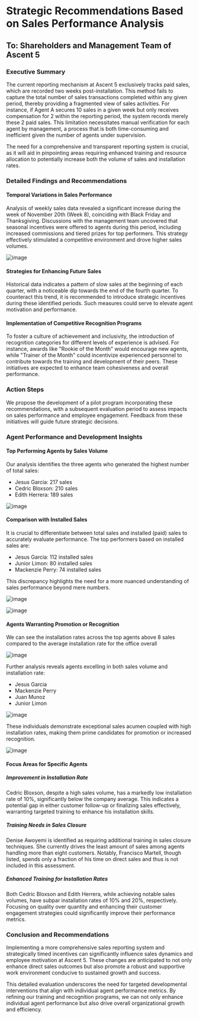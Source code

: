 # Strategic Recommendations Based on Sales Performance Analysis

## To: Shareholders and Management Team of Ascent 5

### Executive Summary

The current reporting mechanism at Ascent 5 exclusively tracks paid sales, which are recorded two weeks post-installation. This method fails to capture the total number of sales transactions completed within any given period, thereby providing a fragmented view of sales activities. For instance, if Agent A secures 10 sales in a given week but only receives compensation for 2 within the reporting period, the system records merely these 2 paid sales. This limitation necessitates manual verification for each agent by management, a process that is both time-consuming and inefficient given the number of agents under supervision.

The need for a comprehensive and transparent reporting system is crucial, as it will aid in pinpointing areas requiring enhanced training and resource allocation to potentially increase both the volume of sales and installation rates.

### Detailed Findings and Recommendations

#### Temporal Variations in Sales Performance

Analysis of weekly sales data revealed a significant increase during the week of November 20th (Week 8), coinciding with Black Friday and Thanksgiving. Discussions with the management team uncovered that seasonal incentives were offered to agents during this period, including increased commissions and tiered prizes for top performers. This strategy effectively stimulated a competitive environment and drove higher sales volumes.

![image](https://github.com/Lydionnn/Ascent5-Sales-Analysis/assets/112720987/6a7fd1e3-7a61-4af4-81c9-bd781383efe8)


#### Strategies for Enhancing Future Sales

Historical data indicates a pattern of slow sales at the beginning of each quarter, with a noticeable dip towards the end of the fourth quarter. To counteract this trend, it is recommended to introduce strategic incentives during these identified periods. Such measures could serve to elevate agent motivation and performance.

#### Implementation of Competitive Recognition Programs

To foster a culture of achievement and inclusivity, the introduction of recognition categories for different levels of experience is advised. For instance, awards like "Rookie of the Month" would encourage new agents, while "Trainer of the Month" could incentivize experienced personnel to contribute towards the training and development of their peers. These initiatives are expected to enhance team cohesiveness and overall performance.

### Action Steps

We propose the development of a pilot program incorporating these recommendations, with a subsequent evaluation period to assess impacts on sales performance and employee engagement. Feedback from these initiatives will guide future strategic decisions.

### Agent Performance and Development Insights

#### Top Performing Agents by Sales Volume

Our analysis identifies the three agents who generated the highest number of total sales:

- Jesus Garcia: 217 sales
- Cedric Bloxson: 210 sales
- Edith Herrera: 189 sales

![image](https://github.com/Lydionnn/Ascent5-Sales-Analysis/assets/112720987/8336004f-d1d4-48af-ac9d-4f7d8cfaaa06)


#### Comparison with Installed Sales

It is crucial to differentiate between total sales and installed (paid) sales to accurately evaluate performance. The top performers based on installed sales are:

- Jesus Garcia: 112 installed sales
- Junior Limon: 80 installed sales
- Mackenzie Perry: 74 installed sales

This discrepancy highlights the need for a more nuanced understanding of sales performance beyond mere numbers.

![image](https://github.com/Lydionnn/Ascent5-Sales-Analysis/assets/112720987/e24314ff-d1c6-4bab-8fe9-eb922b498cb6)

![image](https://github.com/Lydionnn/Ascent5-Sales-Analysis/assets/112720987/f82b6096-547f-4aa1-bfa4-4bd0645740c5)



#### Agents Warranting Promotion or Recognition

We can see the installation rates across the top agents above 8 sales compared to the average installation rate for the office overall

![image](https://github.com/Lydionnn/Ascent5-Sales-Analysis/assets/112720987/896e6608-908d-443c-b2e5-ac58eaa9ad2d)


Further analysis reveals agents excelling in both sales volume and installation rate:

- Jesus Garcia
- Mackenzie Perry
- Juan Munoz
- Junior Limon

![image](https://github.com/Lydionnn/Ascent5-Sales-Analysis/assets/112720987/ed6559b5-2e7c-43dc-87a8-10815c7da735)


These individuals demonstrate exceptional sales acumen coupled with high installation rates, making them prime candidates for promotion or increased recognition.

![image](https://github.com/Lydionnn/Ascent5-Sales-Analysis/assets/112720987/657d0b82-c4ab-4913-ba6d-7ce33382c024)


#### Focus Areas for Specific Agents

##### Improvement in Installation Rate

Cedric Bloxson, despite a high sales volume, has a markedly low installation rate of 10%, significantly below the company average. This indicates a potential gap in either customer follow-up or finalizing sales effectively, warranting targeted training to enhance his installation skills.

##### Training Needs in Sales Closure

Denise Awoyemi is identified as requiring additional training in sales closure techniques. She currently drives the least amount of sales among agents handling more than eight customers. Notably, Francisco Martell, though listed, spends only a fraction of his time on direct sales and thus is not included in this assessment.

##### Enhanced Training for Installation Rates

Both Cedric Bloxson and Edith Herrera, while achieving notable sales volumes, have subpar installation rates of 10% and 20%, respectively. Focusing on quality over quantity and enhancing their customer engagement strategies could significantly improve their performance metrics.

### Conclusion and Recommendations

Implementing a more comprehensive sales reporting system and strategically timed incentives can significantly influence sales dynamics and employee motivation at Ascent 5. These changes are anticipated to not only enhance direct sales outcomes but also promote a robust and supportive work environment conducive to sustained growth and success.

This detailed evaluation underscores the need for targeted developmental interventions that align with individual agent performance metrics. By refining our training and recognition programs, we can not only enhance individual agent performance but also drive overall organizational growth and efficiency.
